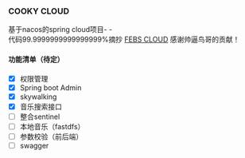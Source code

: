 ### COOKY CLOUD
基于nacos的spring cloud项目- -<br>
代码99.9999999999999999%摘抄 [FEBS CLOUD](https://github.com/wuyouzhuguli/FEBS-Cloud) 感谢帅逼鸟哥的贡献！
#### 功能清单（待定）
- [x] 权限管理
- [X] Spring boot Admin
- [X] skywalking
- [X] 音乐搜索接口
- [ ] 整合sentinel
- [ ] 本地音乐（fastdfs）
- [ ] 参数校验（前后端）
- [ ] swagger
